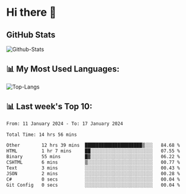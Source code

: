 # Hi there 👋

## GitHub Stats
![Github-Stats](https://github-readme-stats-sigma-five.vercel.app/api?username=ltorson&show_icons=true&theme=radical&count_private=true)

## 📊 My Most Used Languages:
![Top-Langs](https://github-readme-stats-sigma-five.vercel.app/api/top-langs/?username=LTorson&layout=compact&langs_count=10)

## 📊 Last week's Top 10:
<!--START_SECTION:waka-->

```txt
From: 11 January 2024 - To: 17 January 2024

Total Time: 14 hrs 56 mins

Other        12 hrs 39 mins  █████████████████████▒░░░   84.68 %
HTML         1 hr 7 mins     ██░░░░░░░░░░░░░░░░░░░░░░░   07.55 %
Binary       55 mins         █▓░░░░░░░░░░░░░░░░░░░░░░░   06.22 %
CSHTML       6 mins          ▒░░░░░░░░░░░░░░░░░░░░░░░░   00.77 %
Text         3 mins          ░░░░░░░░░░░░░░░░░░░░░░░░░   00.43 %
JSON         2 mins          ░░░░░░░░░░░░░░░░░░░░░░░░░   00.28 %
C#           0 secs          ░░░░░░░░░░░░░░░░░░░░░░░░░   00.04 %
Git Config   0 secs          ░░░░░░░░░░░░░░░░░░░░░░░░░   00.04 %
```

<!--END_SECTION:waka-->
